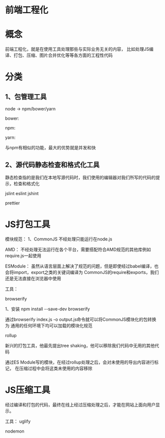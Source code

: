  # 前端工程化


# 概念

前端工程化，就是在使用工具处理那些与实际业务无关的内容，
比如处理JS编译、打包、压缩、图片合并优化等等各方面的工程性代码




# 分类


## 1、包管理工具
 
node -> npm/bower/yarn 


bower:


npm:


yarn:

与npm有相似的功能，最大的优势就是并发和快



## 2、源代码静态检查和格式化工具

静态检查指的是我们在本地写源代码时，我们使用的编辑器对我们所写的代码的提示，检查和格式化

jslint
eslint
jshint

prettier




# JS打包工具

模块规范：
1、CommonJS
不经处理只能运行在node.js


AMD：
不经处理无法运行在各个平台，需要搭配符合AMD规范的其他库例如require.js一起使用


ESModule：
虽然从语言层面上解决了规范的问题，但是即使经过babel编译，也会将import，export之类的关键词编译为
CommonJS的require和exports，我们还是无法直接在浏览器中使用



工具：

browserify

1、安装
npm install --save-dev browserify

通过browserify index.js -o output.js命令就可以将CommonJS模块化的包转换为
通用的任何环境下均可以加载的模块化规范



rollup

新兴的打包工具，他最先提出tree shaking，他可以移除我们代码中无用的其他代码

通过ES Module写的模块，在经过rollup处理之后，会对未使用的导出内容进行标记，
在压缩过程中会将这类未使用的内容移除




# JS压缩工具

经过编译和打包的代码，最终在线上经过压缩处理之后，才能在网站上面向用户显示。

工具：
uglify




nodemon


